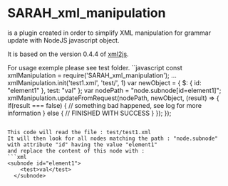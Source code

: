 # SARAH_xml_manipulation
is a plugin created in order to simplify XML manipulation for grammar update with NodeJS javascript object.

It is based on the version 0.4.4 of [xml2js](https://www.npmjs.com/package/xml2js).

For usage exemple please see test folder.
``javascript
const xmlManipulation = require('SARAH_xml_manipulation');
...
xmlManipulation.init('test1.xml', 'test/', 1)
var newObject = {
		$: {
			id: "element1"
		},
		test: "val"
	};
	var nodePath = "node.subnode[id=element1]";
	xmlManipulation.updateFromRequest(nodePath, newObject, (result) => {
		if(result === false) {
			// something bad happened, see log for more information
		} else {
			// FINISHED WITH SUCCESS
		}
	});
});
```

This code will read the file : test/test1.xml
It will then look for all nodes matching the path : "node.subnode" with attribute "id" having the value "element1"
and replace the content of this node with :
```xml
<subnode id="element1">
    <test>val</test>
  </subnode>
```